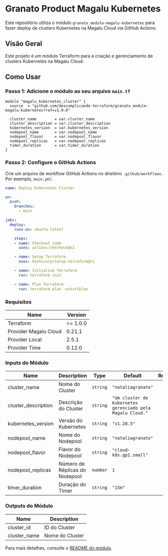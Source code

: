 # Granato Product Magalu Kubernetes

Este repositório utiliza o módulo `granato_module-magalu-kubernetes` para fazer deploy de clusters Kubernetes na Magalu Cloud via GitHub Actions.

## Visão Geral

Este projeto é um módulo Terraform para a criação e gerenciamento de clusters Kubernetes na Magalu Cloud.

## Como Usar

### Passo 1: Adicione o módulo ao seu arquivo `main.tf`

```hcl
module "magalu_kubernetes_cluster" {
  source  = "github.com/descomplicando-terraform/granato_module-magalu-kubernetes?ref=v1.0.0"
  
  cluster_name        = var.cluster_name
  cluster_description = var.cluster_description
  kubernetes_version  = var.kubernetes_version
  nodepool_name       = var.nodepool_name
  nodepool_flavor     = var.nodepool_flavor
  nodepool_replicas   = var.nodepool_replicas
  timer_duration      = var.timer_duration
}
```

### Passo 2: Configure o GitHub Actions

Crie um arquivo de workflow GitHub Actions no diretório `.github/workflows`. Por exemplo, `main.yml`:

```yaml
name: Deploy Kubernetes Cluster

on:
  push:
    branches:
      - main

jobs:
  deploy:
    runs-on: ubuntu-latest

    steps:
    - name: Checkout code
      uses: actions/checkout@v2

    - name: Setup Terraform
      uses: hashicorp/setup-terraform@v1

    - name: Initialize Terraform
      run: terraform init

    - name: Plan Terraform
      run: terraform plan -out=tfplan

```

### Requisitos

| Name                  | Version  |
| --------------------- | -------- |
| Terraform             | >= 1.0.0 |
| Provider Magalu Cloud | 0.21.1   |
| Provider Local        | 2.5.1    |
| Provider Time         | 0.12.0   |

### Inputs do Módulo

| Name                | Description                    | Type     | Default                                                    | Required |
| ------------------- | ------------------------------ | -------- | ---------------------------------------------------------- | :------: |
| cluster_name        | Nome do Cluster                | `string` | `"nataliagranato"`                                         |    no    |
| cluster_description | Descrição do Cluster           | `string` | `"Um cluster de Kubernetes gerenciado pela Magalu Cloud."` |    no    |
| kubernetes_version  | Versão do Kubernetes           | `string` | `"v1.28.5"`                                                |    no    |
| nodepool_name       | Nome do Nodepool               | `string` | `"nataliagranato"`                                         |    no    |
| nodepool_flavor     | Flavor do Nodepool             | `string` | `"cloud-k8s.gp1.small"`                                    |    no    |
| nodepool_replicas   | Número de Réplicas do Nodepool | `number` | `1`                                                        |    no    |
| timer_duration      | Duração do Timer               | `string` | `"15m"`                                                    |    no    |

### Outputs do Módulo

| Name         | Description     |
| ------------ | --------------- |
| cluster_id   | ID do Cluster   |
| cluster_name | Nome do Cluster |

Para mais detalhes, consulte o [README do módulo](https://github.com/descomplicando-terraform/granato_module-magalu-kubernetes/blob/main/README.md).

